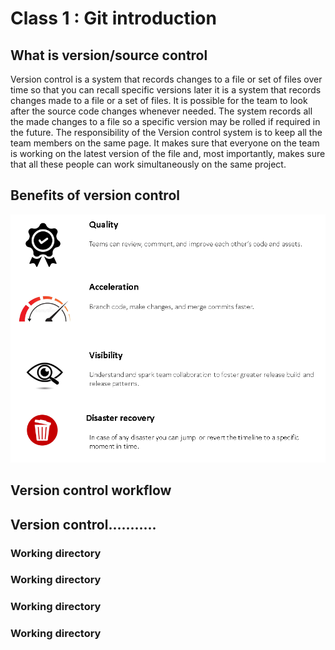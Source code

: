 # Class 1 : Git introduction


## What is version/source control

Version control is a system that records changes to a file or set of files over time so that you can recall specific versions later
it is a system that records changes made to a file or a set of files. It is possible for the team to look after the source code changes whenever needed. The system records all the made changes to a file so a specific version may be rolled if required in the future.
The responsibility of the Version control system is to keep all the team members on the same page. It makes sure that everyone on the team is working on the latest version of the file and, most importantly, makes sure that all these people can work simultaneously on the same project.




## Benefits of version control


![alt text](https://github.com/horaciosolis1991/Git-class-material/blob/main/res/Version-control-benefits.PNG?raw=true)



## Version control workflow

Version control...........
------






### Working directory

### Working directory

### Working directory

### Working directory

